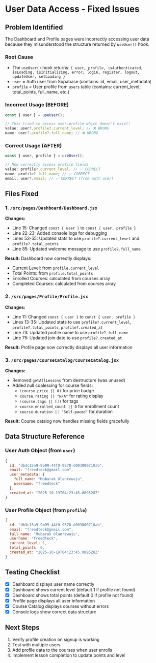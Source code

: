 # User Data Access - Fixed Issues

## Problem Identified

The Dashboard and Profile pages were incorrectly accessing user data because they misunderstood the structure returned by `useUser()` hook.

### Root Cause

- The `useUser()` hook returns: `{ user, profile, isAuthenticated, isLoading, isInitializing, error, login, register, logout, updateUser, setLoading }`
- `user` = Auth user from Supabase (contains: id, email, user_metadata)
- `profile` = User profile from `users` table (contains: current_level, total_points, full_name, etc.)

### Incorrect Usage (BEFORE)

```javascript
const { user } = useUser();

// This tried to access user.profile which doesn't exist!
value: user?.profile?.current_level; // ❌ WRONG
name: user?.profile?.full_name; // ❌ WRONG
```

### Correct Usage (AFTER)

```javascript
const { user, profile } = useUser();

// Now correctly access profile fields
value: profile?.current_level; // ✅ CORRECT
name: profile?.full_name; // ✅ CORRECT
email: user?.email; // ✅ CORRECT (from auth user)
```

## Files Fixed

### 1. `/src/pages/Dashboard/Dashboard.jsx`

**Changes:**

- Line 15: Changed `const { user }` to `const { user, profile }`
- Line 22-23: Added console logs for debugging
- Lines 53-55: Updated stats to use `profile?.current_level` and `profile?.total_points`
- Line 85: Updated welcome message to use `profile?.full_name`

**Result:** Dashboard now correctly displays:

- Current Level: from `profile.current_level`
- Total Points: from `profile.total_points`
- Enrolled Courses: calculated from courses array
- Completed Courses: calculated from courses array

### 2. `/src/pages/Profile/Profile.jsx`

**Changes:**

- Line 11: Changed `const { user }` to `const { user, profile }`
- Lines 13-35: Updated stats to use `profile?.current_level`, `profile?.total_points`, `profile?.created_at`
- Line 73: Updated profile name to use `profile?.full_name`
- Line 75: Updated join date to use `profile?.created_at`

**Result:** Profile page now correctly displays all user information

### 3. `/src/pages/CourseCatalog/CourseCatalog.jsx`

**Changes:**

- Removed `getAllLessons` from destructure (was unused)
- Added null coalescing for course fields:
  - `(course.price || 0)` for price badge
  - `course.rating || "N/A"` for rating display
  - `(course.tags || [])` for tags
  - `course.enrolled_count || 0` for enrollment count
  - `course.duration || "Self-paced"` for duration

**Result:** Course catalog now handles missing fields gracefully

## Data Structure Reference

### User Auth Object (from `user`)

```javascript
{
  id: "db3c15a9-9b99-44f0-9578-d003000710ab",
  email: "freedteck@gmail.com",
  user_metadata: {
    full_name: "Mubarak Olanrewaju",
    username: "freedteck"
  },
  created_at: "2025-10-19T04:23:45.089528Z"
}
```

### User Profile Object (from `profile`)

```javascript
{
  id: "db3c15a9-9b99-44f0-9578-d003000710ab",
  email: "freedteck@gmail.com",
  full_name: "Mubarak Olanrewaju",
  username: "freedteck",
  current_level: 1,
  total_points: 0,
  created_at: "2025-10-19T04:23:45.089528Z"
}
```

## Testing Checklist

- [x] Dashboard displays user name correctly
- [x] Dashboard shows current level (default 1 if profile not found)
- [x] Dashboard shows total points (default 0 if profile not found)
- [x] Profile page displays all user information
- [x] Course Catalog displays courses without errors
- [x] Console logs show correct data structure

## Next Steps

1. Verify profile creation on signup is working
2. Test with multiple users
3. Add profile data to the courses when user enrolls
4. Implement lesson completion to update points and level
